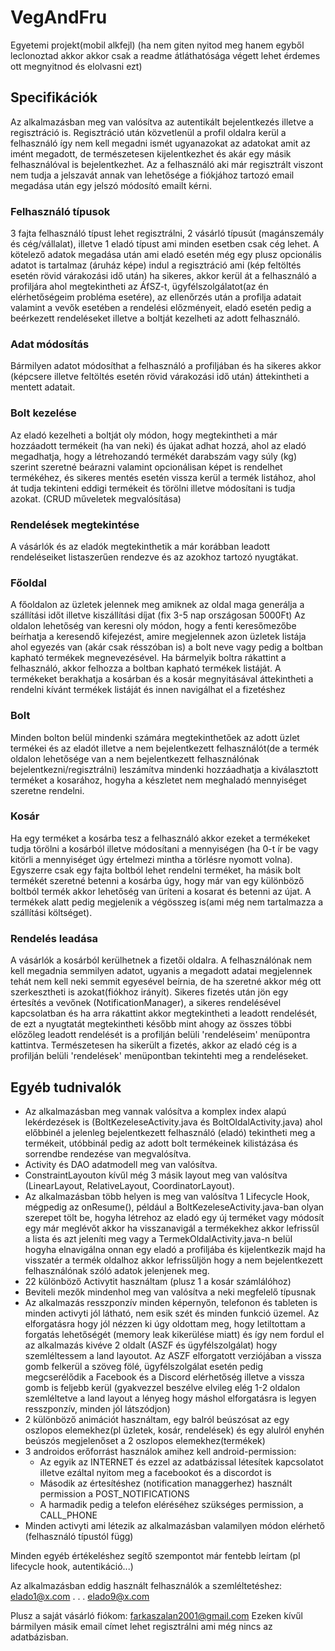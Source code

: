 # VegAndFru
Egyetemi projekt(mobil alkfejl)
(ha nem giten nyitod meg hanem egyből leclonoztad akkor akkor csak a readme átláthatósága végett lehet érdemes ott megnyitnod és elolvasni ezt)

## Specifikációk
Az alkalmazásban meg van valósítva az autentikált bejelentkezés illetve a regisztráció is.
Regisztráció után közvetlenül a profil oldalra kerül a felhasználó így nem kell megadni ismét ugyanazokat az adatokat amit az imént megadott, de természetesen kijelentkezhet és
akár egy másik felhasználóval is bejelentkezhet.
Az a felhasználó aki már regisztrált viszont nem tudja a jelszavát annak van lehetősége a fiókjához tartozó email megadása után egy jelszó módosító emailt kérni.

### Felhasználó típusok
3 fajta felhasználó típust lehet regisztrálni, 2 vásárló típusút (magánszemály és cég/vállalat), illetve 1 eladó típust ami minden esetben csak cég lehet. 
A kötelező adatok megadása után ami eladó esetén még egy plusz opcionális adatot is tartalmaz (áruház képe) indul a regisztráció ami (kép feltöltés esetén rövid várakozási idő után) ha sikeres, akkor kerül át a felhasználó a profiljára ahol megtekintheti az ÁfSZ-t, ügyfélszolgálatot(az én elérhetőségeim probléma esetére), az ellenőrzés után a profilja adatait valamint a vevők esetében a rendelési előzményeit, eladó esetén pedig a beérkezett rendeléseket illetve a boltját kezelheti az adott felhasználó.

### Adat módosítás
Bármilyen adatot módosíthat a felhasználó a profiljában és ha sikeres akkor (képcsere illetve feltöltés esetén rövid várakozási idő után) áttekintheti a mentett adatait.

### Bolt kezelése
Az eladó kezelheti a boltját oly módon, hogy megtekintheti a már hozzáadott termékeit (ha van neki) és újakat adhat hozzá, ahol az eladó megadhatja, hogy a létrehozandó termékét darabszám vagy súly (kg) szerint szeretné beárazni valamint opcionálisan képet is rendelhet termékéhez, és sikeres mentés esetén vissza kerül a termék listához, ahol át tudja tekinteni eddigi termékeit és törölni illetve módosítani is tudja azokat. (CRUD műveletek megvalósítása)

### Rendelések megtekintése
A vásárlók és az eladók megtekinthetik a már korábban leadott rendeléseiket listaszerűen rendezve és az azokhoz tartozó nyugtákat.

### Főoldal
A főoldalon az üzletek jelennek meg amiknek az oldal maga generálja a szállítási időt illetve kiszállítási díjat (fix 3-5 nap országosan 5000Ft)
Az oldalon lehetőség van keresni oly módon, hogy a fenti keresőmezőbe beírhatja a keresendő kifejezést, amire megjelennek azon üzletek listája ahol egyezés van (akár csak résszóban is) a bolt neve vagy pedig a boltban kapható termékek megnevezésével.
Ha bármelyik boltra rákattint a felhasználó, akkor felhozza a boltban kapható termékek listáját. A termékeket berakhatja a kosárban és a kosár megnyitásával áttekintheti a rendelni kívánt termékek listáját és innen navigálhat el a fizetéshez

### Bolt
Minden bolton belül mindenki számára megtekinthetőek az adott üzlet termékei és az eladót illetve a nem bejelentkezett felhasználót(de a termék oldalon lehetősége van a nem bejelentkezett felhasználónak bejelentkezni/regisztrálni) leszámítva mindenki hozzáadhatja a kiválasztott terméket a kosarához, hogyha a készletet nem meghaladó mennyiséget szeretne rendelni.

### Kosár
Ha egy terméket a kosárba tesz a felhasználó akkor ezeket a termékeket tudja törölni a kosárból illetve módosítani a mennyiségen (ha 0-t ír be vagy kitörli a mennyiséget úgy értelmezi mintha a törlésre nyomott volna).
Egyszerre csak egy fajta boltból lehet rendelni terméket, ha másik bolt termékét szeretné betenni a kosárba úgy, hogy már van egy különböző boltból termék akkor lehetőség van üríteni a kosarat és betenni az újat. A termékek alatt pedig megjelenik a végösszeg is(ami még nem tartalmazza a szállítási költséget).

### Rendelés leadása
A vásárlók a kosárból kerülhetnek a fizetői oldalra. A felhasználónak nem kell megadnia semmilyen adatot, ugyanis a megadott adatai megjelennek tehát nem kell neki semmit egyesével beírnia, de ha szeretné akkor még ott szerkesztheti is azokat(fiókhoz irányít). Sikeres fizetés után jön egy értesítés a vevőnek (NotificationManager), a sikeres rendelésével kapcsolatban és ha arra rákattint akkor megtekintheti a leadott rendelését, de ezt a nyugtatát megtekintheti később mint ahogy az összes többi előzőleg leadott rendelését is a profilján belüli 'rendeléseim' menüpontra kattintva. Természetesen ha sikerült a fizetés, akkor az eladó cég is a profilján belüli 'rendelések' menüpontban tekintehti meg a rendeléseket.


## Egyéb tudnivalók
- Az alkalmazásban meg vannak valósítva a komplex index alapú lekérdezések is (BoltKezeleseActivity.java és BoltOldalActivity.java) ahol előbbinél a jelenleg bejelentkezett felhasználó (eladó) tekintheti meg a termékeit, utóbbinál pedig az adott bolt termékeinek kilistázása és sorrendbe rendezése van megvalósítva.
- Activity és DAO adatmodell meg van valósítva.
- ConstraintLayouton kívűl még 3 másik layout meg van valósítva (LinearLayout, RelativeLayout, CoordinatorLayout).
- Az alkalmazásban több helyen is meg van valósítva 1 Lifecycle Hook, mégpedig az onResume(), például a BoltKezeleseActivity.java-ban olyan szerepet tölt be, hogyha létrehoz az eladó egy új terméket vagy módosít egy már meglévőt akkor ha visszanavigál a termékekhez akkor lefrissűl a lista és azt jeleníti meg vagy a TermekOldalActivity.java-n belül hogyha elnavigálna onnan egy eladó a profiljába és kijelentkezik majd ha visszatér a termék oldalhoz akkor lefrissűljön hogy a nem bejelentkezett felhasználónak szóló adatok jelenjenek meg.
- 22 különböző Activytit használtam (plusz 1 a kosár számlálóhoz)
- Beviteli mezők mindenhol meg van valósítva a neki megfelelő típusnak
- Az alkalmazás resszponzív minden képernyőn, telefonon és tableten is minden activyti jól látható, nem esik szét és minden funkció üzemel. Az elforgatásra hogy jól nézzen ki úgy oldottam meg, hogy letiltottam a forgatás lehetőségét (memory leak kikerülése miatt) és így nem fordul el az alkalmazás kivéve 2 oldalt (ASZF és ügyfélszolgálat) hogy szemléltessem 
a land layoutot. Az ASZF elforgatott verziójában a vissza gomb felkerül a szöveg fölé, ügyfélszolgálat esetén pedig megcserélődik a Facebook és a Discord elérhetőség illetve a vissza gomb is feljebb kerül (gyakvezzel beszélve elvileg elég 1-2 oldalon szemléltetve a land layout a lényeg hogy máshol elforgatásra is legyen resszponzív, minden jól látszódjon)
- 2 különböző animációt használtam, egy balról beúszósat az egy oszlopos elemekhez(pl üzletek, kosár, rendelések) és egy alulról enyhén beúszós megjelenőset a 2 oszlopos elemekhez(termékek)
- 3 androidos erőforrást használok amihez kell android-permission:
	- Az egyik az INTERNET és ezzel az adatbázissal létesítek kapcsolatot illetve ezáltal nyitom meg a facebookot és a discordot is
	- Második az értesítéshez (notification managgerhez) használt permission a POST_NOTIFICATIONS
	- A harmadik pedig a telefon eléréséhez szükséges permission, a CALL_PHONE
- Minden activyti ami létezik az alkalmazásban valamilyen módon elérhető (felhasználó típustól függ)

Minden egyéb értékeléshez segítő szempontot már fentebb leírtam (pl lifecycle hook, autentikáció...)


Az alkalmazásban eddig használt felhasználók a szemléltetéshez:
elado1@x.com
     .
     .
     .
elado9@x.com

Plusz a saját vásárló fiókom: farkaszalan2001@gmail.com
Ezeken kívűl bármilyen másik email címet lehet regisztrálni ami még nincs az adatbázisban.